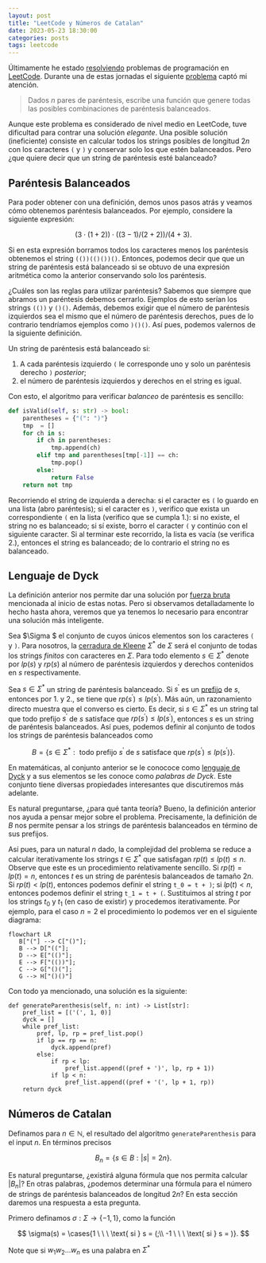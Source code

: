 ```yaml
---
layout: post
title: "LeetCode y Números de Catalan"
date: 2023-05-23 18:30:00
categories: posts
tags: leetcode
---
```


Últimamente he estado [resolviendo](https://github.com/luisgrivas/leetcode) problemas de programación en [LeetCode](https://leetcode.com). Durante una de estas jornadas el siguiente [problema](https://leetcode.com/problems/generate-parentheses/description/) captó mi atención.

> Dados $n$ pares de paréntesis, escribe una función que genere todas las posibles combinaciones de paréntesis balanceados.

Aunque este problema es considerado de nivel medio en LeetCode, tuve dificultad para contrar una solución _elegante_. Una posible solución (ineficiente) consiste en calcular todos los strings posibles de longitud $2n$ con los caracteres ```(``` y ```)``` y conservar solo los que estén balanceados. Pero ¿que quiere decir que un string de paréntesis esté balanceado?

## Paréntesis Balanceados

Para poder obtener con una definición, demos unos pasos atrás y veamos cómo obtenemos paréntesis balanceados. Por ejemplo, considere la siguiente expresión: 

$$(3 \cdot (1 + 2)) \cdot ((3 - 1) / (2 + 2)) / (4 + 3).$$

Si en esta expresión borramos todos los caracteres menos los paréntesis obtenemos el string ```(())(()())()```. Entonces, podemos decir que que un string de paréntesis está balanceado si se obtuvo de una expresión aritmética como la anterior conservando solo los paréntesis. 

¿Cuáles son las reglas para utilizar paréntesis? Sabemos que siempre que abramos un paréntesis debemos cerrarlo. Ejemplos de esto serían los strings  ```(())``` y ```()()```. Además, debemos exigir que el número de paréntesis izquierdos sea el mismo que el número de paréntesis derechos, pues de lo contrario tendríamos ejemplos como ```)()()```. Así pues, podemos valernos de la siguiente definición.

Un string de paréntesis está balanceado si:
1. A cada paréntesis izquierdo ```(``` le corresponde uno y solo un paréntesis derecho ```)``` _posterior_;
2. el número de paréntesis izquierdos y derechos en el string es igual.

Con esto, el algoritmo para verificar _balanceo_ de paréntesis es sencillo: 

```python
def isValid(self, s: str) -> bool:
	parentheses = {"(": ")"}
	tmp  = []
    for ch in s:
    	if ch in parentheses:
    		tmp.append(ch)
        elif tmp and parentheses[tmp[-1]] == ch:
            tmp.pop()
        else:
            return False
    return not tmp
```

Recorriendo el string de izquierda a derecha: si el caracter es ```(``` lo guardo en una lista (abro paréntesis); si el caracter es ```)```, verifico que exista un correspondiente ```(``` en la lista (verifico que se cumpla 1.): si no existe, el string no es balanceado; si sí existe, borro el caracter ```(``` y continúo con el siguiente caracter. Si al terminar este recorrido, la lista es vacía (se verifica 2.), entonces el string es balanceado; de lo contrario el string no es balanceado.

 ## Lenguaje de Dyck

La definición anterior nos permite dar una solución por [fuerza bruta](https://en.wikipedia.org/wiki/Brute-force_search) mencionada al inicio de estas notas. Pero si observamos detalladamente lo hecho hasta ahora, veremos que ya tenemos lo necesario para encontrar una solución más inteligente.

Sea $\Sigma $ el conjunto de cuyos únicos elementos son los caracteres ```(``` y ```)```. Para nosotros, la [cerradura de Kleene](https://en.wikipedia.org/wiki/Kleene_star) $\Sigma^\ast$  de $\Sigma$ será el conjunto de todas los strings _finitos_ con caracteres en $\Sigma$. Para todo elemento $s\in \Sigma^\ast$ denote por $lp(s)$ y $rp(s)$ al número de paréntesis izquierdos y derechos contenidos en $s$ respectivamente.

Sea $s\in \Sigma^\ast$ un string de paréntesis balanceado. Si $s^\prime$ es un [prefijo](https://en.wikipedia.org/wiki/Substring#Prefix) de $s$, entonces por 1. y 2., se tiene que $rp(s^\prime) \leq lp(s^\prime)$. Más aún, un razonamiento directo muestra que el converso es cierto. Es decir, si $s\in \Sigma^\ast$ es un string tal que todo prefijo $s^\prime$ de $s$ satisface que $rp(s^\prime) \leq lp(s^\prime)$, entonces $s$ es un string de paréntesis balanceados. Así pues, podemos definir al conjunto de todos los strings de paréntesis balanceados como 

$$B = \{s \in \Sigma^\ast: \text{ todo prefijo } s^\prime \text{ de } s \text{ satisface que } rp(s^\prime) \leq lp(s^\prime)  \}. $$

En matemáticas, al conjunto anterior se le conococe como [lenguaje de Dyck](https://en.wikipedia.org/wiki/Dyck_language) y a sus elementos se les conoce como *palabras de Dyck*. Este conjunto tiene diversas propiedades interesantes que discutiremos más adelante. 

Es natural preguntarse, ¿para qué tanta teoría? Bueno, la definición anterior nos ayuda a pensar mejor sobre el problema. Precisamente, la definición de $B$ nos permite pensar a los strings de paréntesis balanceados en término de sus prefijos. 

Así pues, para un natural $n$ dado, la complejidad del problema se reduce a calcular iterativamente los strings $t\in \Sigma^\ast$ que satisfagan $rp(t) \leq lp(t) \leq n$. Observe que este es un procedimiento relativamente sencillo. Si $rp(t) = lp(t) = n$, entonces $t$ es un string de paréntesis balanceados de tamaño $2n$. Si $rp(t) < lp(t)$, entonces podemos definir el string ```t_0 = t + )```; si $lp(t) < n$, entonces podemos definir el string ```t_1 = t + (```. Sustituimos al string $t$ por los strings $t_0$ y $t_1$ (en caso de existir) y procedemos iterativamente. Por ejemplo, para el caso $n = 2$ el procedimiento lo podemos ver en el siguiente diagrama:

```mermaid
flowchart LR
   B["("] --> C["()"];
   B --> D["(("];
   D --> E["(()"];
   E --> F["(())"];
   C --> G["()("];
   G --> H["()()"]
````

Con todo ya mencionado, una solución es la siguiente:

```python3
def generateParenthesis(self, n: int) -> List[str]:
    pref_list = [('(', 1, 0)]
    dyck = []
    while pref_list:
        pref, lp, rp = pref_list.pop()
        if lp == rp == n:
            dyck.append(pref)
        else:
            if rp < lp:
                pref_list.append((pref + ')', lp, rp + 1))      
            if lp < n:
                pref_list.append((pref + '(', lp + 1, rp))       
    return dyck
```

## Números de Catalan

Definamos para $n \in \mathbb{N}$, el resultado del algoritmo ```generateParenthesis``` para el input $n$. En términos precisos

$$ B_n = \{ s \in B: \lvert s \rvert = 2n \}.$$

Es natural preguntarse, ¿existirá alguna fórmula que nos permita calcular $\lvert B_n \rvert$? En otras palabras, ¿podemos determinar una fórmula para el número de strings de paréntesis balanceados de longitud $2n$? En esta sección daremos una respuesta a esta pregunta. 

Primero definamos $\sigma: \Sigma \rightarrow \{-1, 1\},$ como la función

$$
\sigma(s) =  \cases{1 \ \ \ \text{ si } s = (;\\ 
-1  \ \ \ \text{ si } s = )}.
$$


Note que si $w_1 w_2 \ldots w_n$ es una palabra en $\Sigma^\ast$  


<!---
Veamos primero algunos conceptos relacionados con la pregunta anterior. Para $n, k \in \mathbb{N}$, denotemos por $N(n, k)$ al número de elementos de $B_n$ en los que el string ```()``` aparezca exactamente $k$ veces como [substring](https://en.wikipedia.org/wiki/Substring). Por ejemplo, $N(3,2) = 3$ ya que

```
(()())   (())()   ()(())    
```

son los únicos strings en $B_3$ en los que ```()``` aparece **dos veces** como substring. A los números $N(n, k)$ se les conoce como [números de Nayarana](https://en.wikipedia.org/wiki/Narayana_number).


Con esto en mente, tratemos de determinar una fórmula para $N(n, k)$. En primer lugar, es claro que $N(n, 1) = 1$ y que $N(n, n) = 1$. Vea, por ejemplo,  que para el caso $n=3$ se tienen únicamente los siguientes strings:

```
((()))    ()()()
```



**Teorema.** Se tiene que 
$$N(n, k) = \frac{1}{n} {n \choose k } \cdot { n \choose k-1}$$


**Teorema**. Se tiene que 

$$C_n = \sum_{k=1}^n N(n, k),$$
donde $C_n$ es el n-ésimo número de Catalan.
_Demostración_: Recuerde que el n-ésimo número de Catalan esta dado por la ecuación $C_n = \frac{1}{n+1}{2n \choose n}$. Por tanto, demostrar el teorema es demostrar que

$$\sum_{k=1}^n N(n, k) = \frac{1}{n+1}{2n \choose n}.$$

Note que por el Teorema (tal), el lado izquierdo de la ecuación es igual a 

$$
\begin{eqnarray}
 \sum_{k=1}^n N(n, k) &=& \sum_{k=1}^n  \frac{1}{n} {n \choose k } \cdot { n \choose k-1} \\
 &=& \sum_{k=1}^n 
\end{eqnarray}
$$
--->

